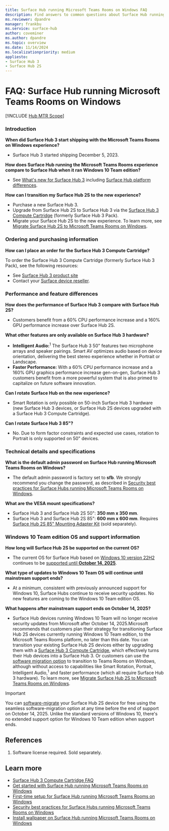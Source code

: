 ```yaml
---
title: Surface Hub running Microsoft Teams Rooms on Windows FAQ
description: Find answers to common questions about Surface Hub running Microsoft Teams Rooms on Windows, including upgrades, features, and support timelines.
ms.reviewer: dpandre
manager: frankbu
ms.service: surface-hub
author: coveminer
ms.author: dpandre
ms.topic: overview
ms.date: 11/14/2024
ms.localizationpriority: medium
appliesto:
- Surface Hub 3
- Surface Hub 2S
---
```


# FAQ: Surface Hub running Microsoft Teams Rooms on Windows

[!INCLUDE [Hub MTR Scope](includes/hub-mtr-scope.md)]

### Introduction

**When did Surface Hub 3 start shipping with the Microsoft Teams Rooms on Windows experience?**

- Surface Hub 3 started shipping December 5, 2023.

**How does Surface Hub running the Microsoft Teams Rooms experience compare to Surface Hub when it ran Windows 10 Team edition?**

- See [What's new for Surface Hub 3](surface-hub-3-whats-new.md) including [Surface Hub platform differences](/surface-hub/surface-hub-3-whats-new#surface-hub-platform-differences).

**How can I transition my Surface Hub 2S to the new experience?**

- Purchase a new Surface Hub 3.
- Upgrade from Surface Hub 2S to Surface Hub 3 via the [Surface Hub 3 Compute Cartridge](install-manage-surface-hub-3-compute-cartridge.md) (formerly Surface Hub 3 Pack). 
- Migrate your Surface Hub 2S to the new experience. To learn more, see [Migrate Surface Hub 2S to Microsoft Teams Rooms on Windows](surface-hub-2s-migrate-to-mtr-w.md).

### Ordering and purchasing information

**How can I place an order for the Surface Hub 3 Compute Cartridge?**

To order the Surface Hub 3 Compute Cartridge (formerly Surface Hub 3 Pack), see the following resources:

- See [Surface Hub 3 product site](https://www.microsoft.com/surface/business/surface-hub-3)
- Contact your [Surface device reseller](https://www.microsoft.com/surface/business/where-to-buy-microsoft-surface#DEVICESRESELLERS).

### Performance and feature differences

**How does the performance of Surface Hub 3 compare with Surface Hub 2S?**

- Customers benefit from a 60% CPU performance increase and a 160% GPU performance increase over Surface Hub 2S.

**What other features are only available on Surface Hub 3 hardware?**

- **Intelligent Audio:**<sup>1</sup> The Surface Hub 3 50" features two microphone arrays and speaker pairings. Smart AV optimizes audio based on device orientation, delivering the best stereo experience whether in Portrait or Landscape.
- **Faster Performance:** With a 60% CPU performance increase and a 160% GPU graphics performance increase gen-on-gen, Surface Hub 3 customers benefit from a more powerful system that is also primed to capitalize on future software innovation.

**Can I rotate Surface Hub on the new experience?**

- Smart Rotation is only possible on 50-inch Surface Hub 3 hardware (new Surface Hub 3 devices, or Surface Hub 2S devices upgraded with a Surface Hub 3 Compute Cartridge).

**Can I rotate Surface Hub 3 85"?**

- No. Due to form factor constraints and expected use cases, rotation to Portrait is only supported on 50" devices.

### Technical details and specifications

**What is the default admin password on Surface Hub running Microsoft Teams Rooms on Windows?**

- The default admin password is factory set to **sfb**. We strongly recommend you change the password, as described in [Security best practices for Surface Hubs running Microsoft Teams Rooms on Windows](surface-hub-3-security.md).

**What are the VESA mount specifications?**

- Surface Hub 3 and Surface Hub 2S 50": **350 mm x 350 mm**.
- Surface Hub 3 and Surface Hub 2S 85": **600 mm x 600 mm**. Requires [Surface Hub 2S 85" Mounting Adapter Kit](https://www.salamandercommercial.com/product/surface-hub-2s-85-mounting-adapter-kit/) (sold separately).

### Windows 10 Team edition OS and support information

**How long will Surface Hub 2S be supported on the current OS?**

- The current OS for Surface Hub based on [Windows 10 version 22H2](/windows/release-health/release-information) continues to be [supported until **October 14, 2025**](/lifecycle/products/windows-10-team-surface-hub).

**What type of updates to Windows 10 Team OS will continue until mainstream support ends?**

- At a minimum, consistent with previously announced support for Windows 10, Surface Hubs continue to receive security updates. No new features are coming to the Windows 10 Team edition OS.

**What happens after mainstream support ends on October 14, 2025?**

- Surface Hub devices running Windows 10 Team will no longer receive security updates from Microsoft after October 14, 2025.Microsoft recommends that customers plan their strategy for transitioning Surface Hub 2S devices currently running Windows 10 Team edition, to the Microsoft Teams Rooms platform, no later than this date. You can transition your existing Surface Hub 2S devices either by upgrading them with a [Surface Hub 3 Compute Cartridge](install-manage-surface-hub-3-compute-cartridge.md), which effectively turns their Hub devices into a Surface Hub 3. Or customers can use the [software migration option](surface-hub-2s-migrate-to-mtr-w.md) to transition to Teams Rooms on Windows, although without access to capabilities like
Smart Rotation, Portrait, Intelligent Audio,<sup>1</sup> and faster performance (which all require Surface Hub 3 hardware). To learn
more, see [Migrate Surface Hub 2S to Microsoft Teams Rooms on Windows](surface-hub-2s-migrate-to-mtr-w.md).

> [!IMPORTANT]
> You can [software-migrate](surface-hub-2s-migrate-to-mtr-w.md) your Surface Hub 2S device for free using the seamless software-migration option at any time before the end of support on October 14, 2025. Unlike the standard versions of Windows 10, there's no extended support option for Windows 10 Team edition when support ends.

## References

1. Software license required. Sold separately.

## Learn more

- [Surface Hub 3 Compute Cartridge FAQ](surface-hub-3-compute-cartridge-faq.md)
- [Get started with Surface Hub running Microsoft Teams Rooms on Windows](surface-hub-3-get-started.md)
- [First-time setup for Surface Hub running Microsoft Teams Rooms on Windows](first-run-program-surface-hub-3.md)
- [Security best practices for Surface Hubs running Microsoft Teams Rooms on Windows](surface-hub-3-security.md)
- [Install wallpaper on Surface Hub running Microsoft Teams Rooms on Windows](install-wallpaper-surface-hub.md)
